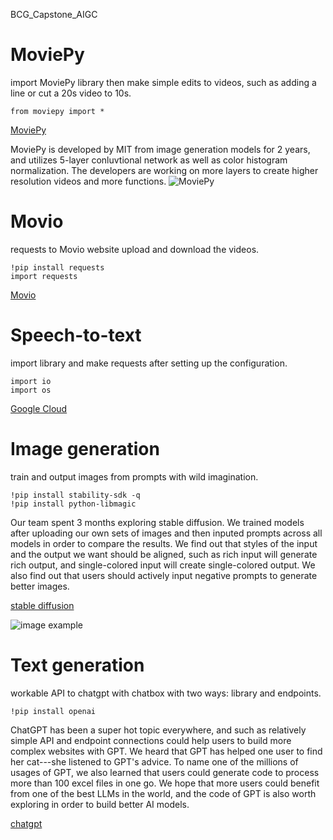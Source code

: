 BCG_Capstone_AIGC


# MoviePy 
import MoviePy library then make simple edits to videos, such as adding a line or cut a 20s video to 10s.

```
from moviepy import *
```
[MoviePy](https://zulko.github.io/moviepy/)

MoviePy is developed by MIT from image generation models for 2 years, and utilizes 5-layer conluvtional network as well as color histogram normalization. The developers are working on more layers to create higher resolution videos and more functions.
![MoviePy](https://user-images.githubusercontent.com/99071588/237564636-4536fccd-f155-4456-b48e-e281026d4cf7.png)

# Movio 
requests to Movio website upload and download the videos.

```
!pip install requests
import requests
```
[Movio](https://www.heygen.com/?from=moviola)

# Speech-to-text
import library and make requests after setting up the configuration.

```
import io
import os
```
[Google Cloud](https://cloud.google.com/?hl=zh-cn)

# Image generation
train and output images from prompts with wild imagination. 

```
!pip install stability-sdk -q
!pip install python-libmagic
```
Our team spent 3 months exploring stable diffusion. We trained models after uploading our own sets of images and then inputed prompts across all models in order to compare the results. We find out that styles of the input and the output we want should be aligned, such as rich input will generate rich output, and single-colored input will create single-colored output. We also find out that users should actively input negative prompts to generate better images.

[stable diffusion](https://stablediffusionweb.com/)



![image example](https://user-images.githubusercontent.com/99071588/236778233-8e8a697f-b95f-4a8a-b880-4afc179e92c0.png)



# Text generation
workable API to chatgpt with chatbox with two ways: library and endpoints.

```
!pip install openai
```

ChatGPT has been a super hot topic everywhere, and such as relatively simple API and endpoint connections could help users to build more complex websites with GPT. We heard that GPT has helped one user to find her cat---she listened to GPT's advice. To name one of the millions of usages of GPT, we also learned that users could generate code to process more than 100 excel files in one go. We hope that more users could benefit from one of the best LLMs in the world, and the code of GPT is also worth exploring in order to build better AI models.

[chatgpt](https://openai.com/blog/chatgpt)
